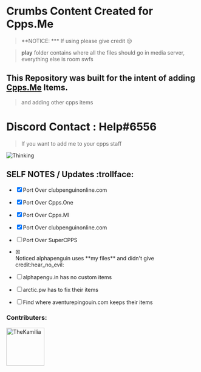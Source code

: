 # Crumbs Content Created for Cpps.Me #
> **NOTICE: *** If using please give credit :expressionless:

> **play** folder contains where all the files should go in media server,
everything else is room swfs


## This Repository was built for the intent of adding [Cpps.Me](http://www.cpps.me/) Items.
>and adding other cpps items


# Discord Contact : **Help#6556** #


>If you want to add me to your cpps staff


![Thinking](https://media.giphy.com/media/a5viI92PAF89q/giphy.gif)

## SELF NOTES / Updates :trollface: ##
- [x] Port Over clubpenguinonline.com
- [x] Port Over Cpps.One
- [x] Port Over Cpps.Ml
- [x] Port Over clubpenguinonline.com
- [ ] Port Over SuperCPPS

- [x] <div color="red">Noticed alphapenguin uses **my files** and didn't give credit:hear_no_evil:</div>
- [ ] alphapengu.in has no custom items
- [ ] arctic.pw has to fix their items
- [ ] Find where aventurepingouin.com keeps their items


### Contributers: ###

<a href="https://github.com/TheKamilia">
<img border="0" alt="TheKamilia" src="https://avatars2.githubusercontent.com/u/29875362?s=460&v=4" width="100" height="100">